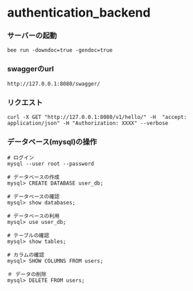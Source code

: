 # authentication_backend

### サーバーの起動
```
bee run -downdoc=true -gendoc=true
```

### swaggerのurl
```
http://127.0.0.1:8080/swagger/
```

### リクエスト
```
curl -X GET "http://127.0.0.1:8080/v1/hello/" -H  "accept: application/json" -H "Authorization: XXXX" --verbose
```

### データベース(mysql)の操作
```
# ログイン
mysql --user root --password

# データベースの作成
mysql> CREATE DATABASE user_db;

# データベースの確認
mysql> show databases;

# データベースの利用
mysql> use user_db;

# テーブルの確認
mysql> show tables;

# カラムの確認
mysql> SHOW COLUMNS FROM users;

＃ データの削除
mysql> DELETE FROM users;
```
